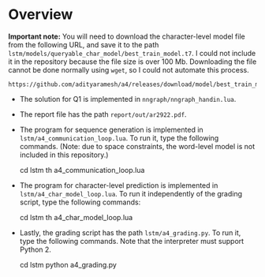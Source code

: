 <!--
  ** File Name: README.md
  ** Author:    Aditya Ramesh
  ** Date:      04/27/2015
  ** Contact:   _@adityaramesh.com
-->

# Overview

**Important note:** You will need to download the character-level model file
from the following URL, and save it to the path
`lstm/models/queryable_char_model/best_train_model.t7`. I could not include it
in the repository because the file size is over 100 Mb. Downloading the file
cannot be done normally using `wget`, so I could not automate this process.

	https://github.com/adityaramesh/a4/releases/download/model/best_train_model.t7

- The solution for Q1 is implemented in `nngraph/nngraph_handin.lua`.
- The report file has the path `report/out/ar2922.pdf`.
- The program for sequence generation is implemented in
`lstm/a4_communication_loop.lua`. To run it, type the following commands. (Note:
due to space constraints, the word-level model is not included in this
repository.)


	cd lstm
	th a4_communication_loop.lua

- The program for character-level prediction is implemented in
`lstm/a4_char_model_loop.lua`. To run it independently of the grading script,
type the following commands:

	
	cd lstm
	th a4_char_model_loop.lua

- Lastly, the grading script has the path `lstm/a4_grading.py`. To run it, type
the following commands. Note that the interpreter must support Python 2.


	cd lstm
	python a4_grading.py
